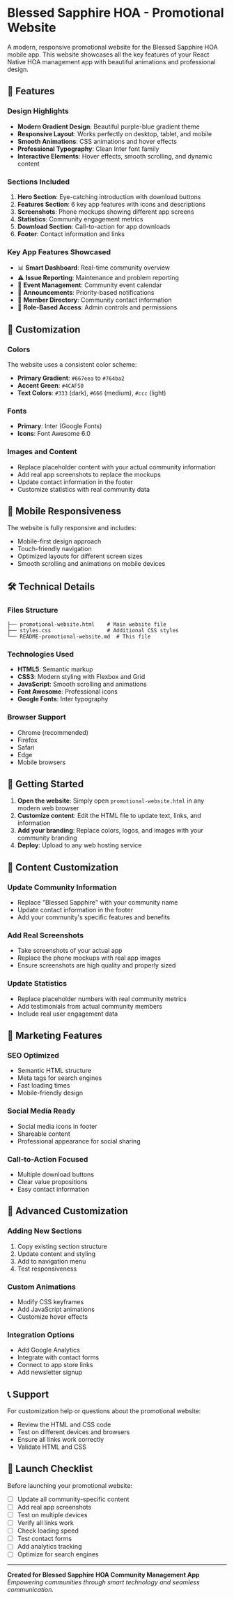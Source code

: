 # Blessed Sapphire HOA - Promotional Website

A modern, responsive promotional website for the Blessed Sapphire HOA mobile app. This website showcases all the key features of your React Native HOA management app with beautiful animations and professional design.

## 🚀 Features

### Design Highlights
- **Modern Gradient Design**: Beautiful purple-blue gradient theme
- **Responsive Layout**: Works perfectly on desktop, tablet, and mobile
- **Smooth Animations**: CSS animations and hover effects
- **Professional Typography**: Clean Inter font family
- **Interactive Elements**: Hover effects, smooth scrolling, and dynamic content

### Sections Included
1. **Hero Section**: Eye-catching introduction with download buttons
2. **Features Section**: 6 key app features with icons and descriptions
3. **Screenshots**: Phone mockups showing different app screens
4. **Statistics**: Community engagement metrics
5. **Download Section**: Call-to-action for app downloads
6. **Footer**: Contact information and links

### Key App Features Showcased
- 📊 **Smart Dashboard**: Real-time community overview
- ⚠️ **Issue Reporting**: Maintenance and problem reporting
- 📅 **Event Management**: Community event calendar
- 📢 **Announcements**: Priority-based notifications
- 👥 **Member Directory**: Community contact information
- 🔐 **Role-Based Access**: Admin controls and permissions

## 🎨 Customization

### Colors
The website uses a consistent color scheme:
- **Primary Gradient**: `#667eea` to `#764ba2`
- **Accent Green**: `#4CAF50`
- **Text Colors**: `#333` (dark), `#666` (medium), `#ccc` (light)

### Fonts
- **Primary**: Inter (Google Fonts)
- **Icons**: Font Awesome 6.0

### Images and Content
- Replace placeholder content with your actual community information
- Add real app screenshots to replace the mockups
- Update contact information in the footer
- Customize statistics with real community data

## 📱 Mobile Responsiveness

The website is fully responsive and includes:
- Mobile-first design approach
- Touch-friendly navigation
- Optimized layouts for different screen sizes
- Smooth scrolling and animations on mobile devices

## 🛠️ Technical Details

### Files Structure
```
├── promotional-website.html    # Main website file
├── styles.css                  # Additional CSS styles
└── README-promotional-website.md  # This file
```

### Technologies Used
- **HTML5**: Semantic markup
- **CSS3**: Modern styling with Flexbox and Grid
- **JavaScript**: Smooth scrolling and animations
- **Font Awesome**: Professional icons
- **Google Fonts**: Inter typography

### Browser Support
- Chrome (recommended)
- Firefox
- Safari
- Edge
- Mobile browsers

## 🚀 Getting Started

1. **Open the website**: Simply open `promotional-website.html` in any modern web browser
2. **Customize content**: Edit the HTML file to update text, links, and information
3. **Add your branding**: Replace colors, logos, and images with your community branding
4. **Deploy**: Upload to any web hosting service

## 📝 Content Customization

### Update Community Information
- Replace "Blessed Sapphire" with your community name
- Update contact information in the footer
- Add your community's specific features and benefits

### Add Real Screenshots
- Take screenshots of your actual app
- Replace the phone mockups with real app images
- Ensure screenshots are high quality and properly sized

### Update Statistics
- Replace placeholder numbers with real community metrics
- Add testimonials from actual community members
- Include real user engagement data

## 🎯 Marketing Features

### SEO Optimized
- Semantic HTML structure
- Meta tags for search engines
- Fast loading times
- Mobile-friendly design

### Social Media Ready
- Social media icons in footer
- Shareable content
- Professional appearance for social sharing

### Call-to-Action Focused
- Multiple download buttons
- Clear value propositions
- Easy contact information

## 🔧 Advanced Customization

### Adding New Sections
1. Copy existing section structure
2. Update content and styling
3. Add to navigation menu
4. Test responsiveness

### Custom Animations
- Modify CSS keyframes
- Add JavaScript animations
- Customize hover effects

### Integration Options
- Add Google Analytics
- Integrate with contact forms
- Connect to app store links
- Add newsletter signup

## 📞 Support

For customization help or questions about the promotional website:
- Review the HTML and CSS code
- Test on different devices and browsers
- Ensure all links work correctly
- Validate HTML and CSS

## 🎉 Launch Checklist

Before launching your promotional website:
- [ ] Update all community-specific content
- [ ] Add real app screenshots
- [ ] Test on multiple devices
- [ ] Verify all links work
- [ ] Check loading speed
- [ ] Test contact forms
- [ ] Add analytics tracking
- [ ] Optimize for search engines

---

**Created for Blessed Sapphire HOA Community Management App**
*Empowering communities through smart technology and seamless communication.* 